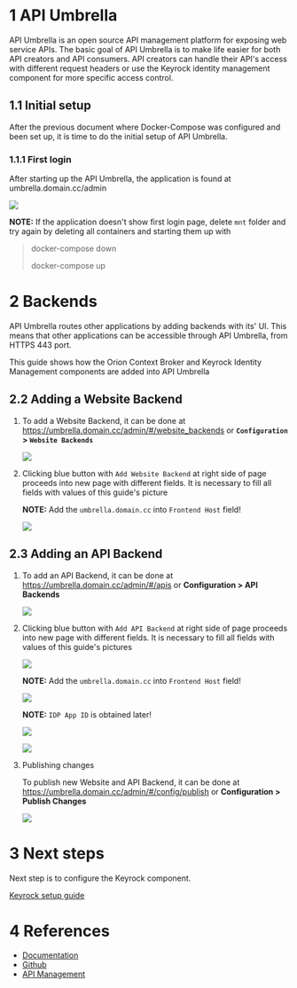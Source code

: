 # 1 API Umbrella
API Umbrella is an open source API management platform for exposing web service APIs. The basic goal of API Umbrella is to make life easier for both API creators and API consumers. API creators can handle their API's access with different request headers or use the Keyrock identity management component for more specific access control.

## 1.1 Initial setup
After the previous document where Docker-Compose was configured and been set up, it is time to do the initial setup of API Umbrella.

### 1.1.1 First login
After starting up the API Umbrella, the application is found at umbrella.domain.cc/admin

![](pictures/umbrella-orion-login.png)

**NOTE:** If the application doesn't show first login page, delete `mnt` folder and try again by deleting all containers and starting them up with
> docker-compose down
> 
> docker-compose up

# 2 Backends
API Umbrella routes other applications by adding backends with its' UI. This means that other applications can be accessible through API Umbrella, from HTTPS 443 port.

This guide shows how the Orion Context Broker and Keyrock Identity Management components are added into API Umbrella

## 2.2 Adding a Website Backend
1. To add a Website Backend, it can be done at https://umbrella.domain.cc/admin/#/website_backends or **`Configuration` > `Website Backends`**

   ![](pictures/umbrella-orion00.png)

2. Clicking blue button with `Add Website Backend` at right side of page proceeds into new page with different fields. It is necessary to fill all fields with values of this guide's picture

   **NOTE:** Add the `umbrella.domain.cc` into `Frontend Host` field!

   ![](pictures/umbrella-orion11.png)

## 2.3 Adding an API Backend
1. To add an API Backend, it can be done at https://umbrella.domain.cc/admin/#/apis or **Configuration > API Backends**

   ![](pictures/umbrella-orion0.png)

2. Clicking blue button with `Add API Backend` at right side of page proceeds into new page with different fields. It is necessary to fill all fields with values of this guide's pictures

   ![](pictures/umbrella-orion1.png)

   **NOTE:** Add the `umbrella.domain.cc` into `Frontend Host` field!
   
   ![](pictures/umbrella-orion2.png)
   
   **NOTE:** `IDP App ID` is obtained later!
   
   ![](pictures/umbrella-orion3.png)
   
   ![](pictures/umbrella-orion4.png)

3. Publishing changes

   To publish new Website and API Backend, it can be done at https://umbrella.domain.cc/admin/#/config/publish or **Configuration > Publish Changes**

   ![](pictures/umbrella-orion5.png)

# 3 Next steps
Next step is to configure the Keyrock component. 

[Keyrock setup guide](keyrock.md)

# 4 References
- [Documentation](https://api-umbrella.readthedocs.io/en/latest/)
- [Github](https://github.com/FIWARE/api-umbrella)
- [API Management](https://en.wikipedia.org/wiki/API_management)
